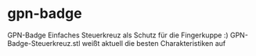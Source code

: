 # gpn-badge
GPN-Badge
Einfaches Steuerkreuz als Schutz für die Fingerkuppe :)
GPN-Badge-Steuerkreuz.stl weißt aktuell die besten Charakteristiken auf